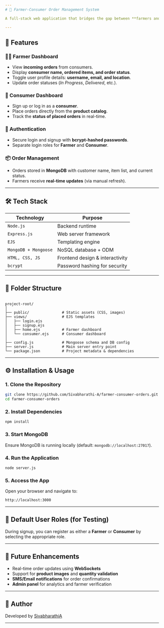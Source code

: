 ```yaml
---
# 🌾 Farmer-Consumer Order Management System

A full-stack web application that bridges the gap between **farmers and consumers**, allowing farmers to manage orders and receive feedback, while consumers can place orders and track delivery status. This system enhances local trade, transparency, and digital interaction between food producers and end-users.

---
```


## 🚀 Features

### 👨‍🌾 Farmer Dashboard
- View **incoming orders** from consumers.
- Display **consumer name, ordered items, and order status**.
- Toggle user profile details: **username, email, and location**.
- Update order statuses (*In Progress*, *Delivered*, etc.).

### 🛒 Consumer Dashboard
- Sign up or log in as a **consumer**.
- Place orders directly from the **product catalog**.
- Track the **status of placed orders** in real-time.

### 🔐 Authentication
- Secure login and signup with **bcrypt-hashed passwords**.
- Separate login roles for **Farmer** and **Consumer**.

### 📦 Order Management
- Orders stored in **MongoDB** with customer name, item list, and current status.
- Farmers receive **real-time updates** (via manual refresh).

---

## 🛠 Tech Stack

| Technology          | Purpose                          |
|---------------------|----------------------------------|
| `Node.js`           | Backend runtime                  |
| `Express.js`        | Web server framework             |
| `EJS`               | Templating engine                |
| `MongoDB + Mongoose`| NoSQL database + ODM             |
| `HTML, CSS, JS`     | Frontend design & interactivity  |
| `bcrypt`            | Password hashing for security    |

---

## 📁 Folder Structure

```

project-root/
│
├── public/               # Static assets (CSS, images)
├── views/                # EJS templates
│   ├── login.ejs
│   ├── signup.ejs
│   ├── home.ejs          # Farmer dashboard
│   └── consumer.ejs      # Consumer dashboard
│
├── config.js             # Mongoose schema and DB config
├── server.js             # Main server entry point
└── package.json          # Project metadata & dependencies

````

---

## ⚙ Installation & Usage

### 1. Clone the Repository

```bash
git clone https://github.com/Sivabharathi-A/farmer-consumer-orders.git
cd farmer-consumer-orders
````

### 2. Install Dependencies

```bash
npm install
```

### 3. Start MongoDB

Ensure MongoDB is running locally (default: `mongodb://localhost:27017`).

### 4. Run the Application

```bash
node server.js
```

### 5. Access the App

Open your browser and navigate to:

```
http://localhost:3000
```

---

## 🔐 Default User Roles (for Testing)

During signup, you can register as either a **Farmer** or **Consumer** by selecting the appropriate role.

---

## 📌 Future Enhancements

* Real-time order updates using **WebSockets**
* Support for **product images** and **quantity validation**
* **SMS/Email notifications** for order confirmations
* **Admin panel** for analytics and farmer verification

---

## 👤 Author

Developed by [SivabharathiA](https://github.com/Sivabharathi-A)

---
